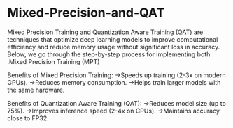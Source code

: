 # Mixed-Precision-and-QAT
Mixed Precision Training and Quantization Aware Training (QAT) are techniques that optimize deep learning models to improve computational efficiency and reduce memory usage without significant loss in accuracy. Below, we go through the step-by-step process for implementing both .Mixed Precision Training (MPT)

Benefits of Mixed Precision Training:
->Speeds up training (2-3x on modern GPUs).
->Reduces memory consumption.
->Helps train larger models with the same hardware.

Benefits of Quantization Aware Training (QAT):
->Reduces model size (up to 75%).
->Improves inference speed (2-4x on CPUs).
->Maintains accuracy close to FP32.





